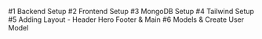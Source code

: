 #1 Backend Setup
#2 Frontend Setup
#3 MongoDB Setup
#4 Tailwind Setup
#5 Adding Layout - Header Hero Footer & Main
#6 Models & Create User Model
